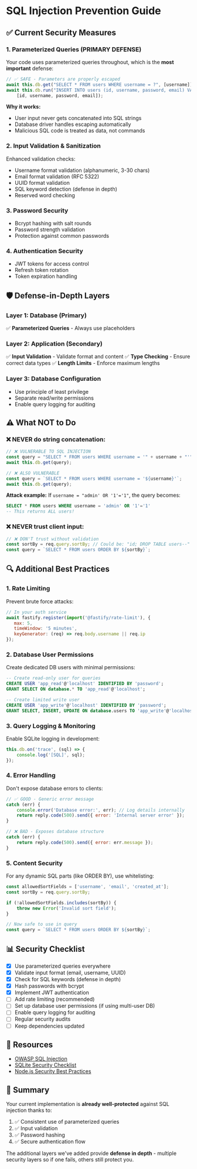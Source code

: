# SQL Injection Prevention Guide

## ✅ Current Security Measures

### 1. **Parameterized Queries (PRIMARY DEFENSE)**
Your code uses parameterized queries throughout, which is the **most important** defense:

```javascript
// ✅ SAFE - Parameters are properly escaped
await this.db.get("SELECT * FROM users WHERE username = ?", [username]);
await this.db.run("INSERT INTO users (id, username, password, email) VALUES (?, ?, ?, ?)", 
    [id, username, password, email]);
```

**Why it works:**
- User input never gets concatenated into SQL strings
- Database driver handles escaping automatically
- Malicious SQL code is treated as data, not commands

### 2. **Input Validation & Sanitization**
Enhanced validation checks:
- Username format validation (alphanumeric, 3-30 chars)
- Email format validation (RFC 5322)
- UUID format validation
- SQL keyword detection (defense in depth)
- Reserved word checking

### 3. **Password Security**
- Bcrypt hashing with salt rounds
- Password strength validation
- Protection against common passwords

### 4. **Authentication Security**
- JWT tokens for access control
- Refresh token rotation
- Token expiration handling

## 🛡️ Defense-in-Depth Layers

### Layer 1: Database (Primary)
✅ **Parameterized Queries** - Always use placeholders

### Layer 2: Application (Secondary)
✅ **Input Validation** - Validate format and content
✅ **Type Checking** - Ensure correct data types
✅ **Length Limits** - Enforce maximum lengths

### Layer 3: Database Configuration
- Use principle of least privilege
- Separate read/write permissions
- Enable query logging for auditing

## ⚠️ What NOT to Do

### ❌ NEVER do string concatenation:
```javascript
// ❌ VULNERABLE TO SQL INJECTION
const query = "SELECT * FROM users WHERE username = '" + username + "'";
await this.db.get(query);

// ❌ ALSO VULNERABLE
const query = `SELECT * FROM users WHERE username = '${username}'`;
await this.db.get(query);
```

**Attack example:**
If `username = "admin' OR '1'='1"`, the query becomes:
```sql
SELECT * FROM users WHERE username = 'admin' OR '1'='1'
-- This returns ALL users!
```

### ❌ NEVER trust client input:
```javascript
// ❌ DON'T trust without validation
const sortBy = req.query.sortBy; // Could be: "id; DROP TABLE users--"
const query = `SELECT * FROM users ORDER BY ${sortBy}`;
```

## 🔍 Additional Best Practices

### 1. **Rate Limiting**
Prevent brute force attacks:
```javascript
// In your auth service
await fastify.register(import('@fastify/rate-limit'), {
   max: 5,
   timeWindow: '5 minutes',
   keyGenerator: (req) => req.body.username || req.ip
});
```

### 2. **Database User Permissions**
Create dedicated DB users with minimal permissions:
```sql
-- Create read-only user for queries
CREATE USER 'app_read'@'localhost' IDENTIFIED BY 'password';
GRANT SELECT ON database.* TO 'app_read'@'localhost';

-- Create limited write user
CREATE USER 'app_write'@'localhost' IDENTIFIED BY 'password';
GRANT SELECT, INSERT, UPDATE ON database.users TO 'app_write'@'localhost';
```

### 3. **Query Logging & Monitoring**
Enable SQLite logging in development:
```javascript
this.db.on('trace', (sql) => {
    console.log('[SQL]', sql);
});
```

### 4. **Error Handling**
Don't expose database errors to clients:
```javascript
// ✅ GOOD - Generic error message
catch (err) {
    console.error('Database error:', err); // Log details internally
    return reply.code(500).send({ error: 'Internal server error' });
}

// ❌ BAD - Exposes database structure
catch (err) {
    return reply.code(500).send({ error: err.message });
}
```

### 5. **Content Security**
For any dynamic SQL parts (like ORDER BY), use whitelisting:
```javascript
const allowedSortFields = ['username', 'email', 'created_at'];
const sortBy = req.query.sortBy;

if (!allowedSortFields.includes(sortBy)) {
    throw new Error('Invalid sort field');
}

// Now safe to use in query
const query = `SELECT * FROM users ORDER BY ${sortBy}`;
```

## 📊 Security Checklist

- [x] Use parameterized queries everywhere
- [x] Validate input format (email, username, UUID)
- [x] Check for SQL keywords (defense in depth)
- [x] Hash passwords with bcrypt
- [x] Implement JWT authentication
- [ ] Add rate limiting (recommended)
- [ ] Set up database user permissions (if using multi-user DB)
- [ ] Enable query logging for auditing
- [ ] Regular security audits
- [ ] Keep dependencies updated

## 🔗 Resources

- [OWASP SQL Injection](https://owasp.org/www-community/attacks/SQL_Injection)
- [SQLite Security Checklist](https://www.sqlite.org/security.html)
- [Node.js Security Best Practices](https://nodejs.org/en/docs/guides/security/)

## 🎯 Summary

Your current implementation is **already well-protected** against SQL injection thanks to:
1. ✅ Consistent use of parameterized queries
2. ✅ Input validation
3. ✅ Password hashing
4. ✅ Secure authentication flow

The additional layers we've added provide **defense in depth** - multiple security layers so if one fails, others still protect you.
